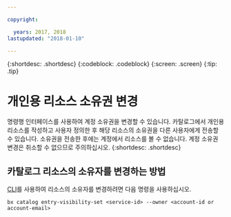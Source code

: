```yaml
---

copyright:

  years: 2017, 2018
lastupdated: "2018-01-10"

---
```


{:shortdesc: .shortdesc}
{:codeblock: .codeblock}
{:screen: .screen}
{:tip: .tip}

# 개인용 리소스 소유권 변경

명령행 인터페이스를 사용하여 계정 소유권을 변경할 수 있습니다. 카탈로그에서 개인용 리소스를 작성하고 사용자 정의한 후 해당 리소스의 소유권을 다른 사용자에게 전송할 수 있습니다. 소유권을 전송한 후에는 계정에서 리소스를 볼 수 없습니다. 계정 소유권 변경은 취소할 수 없으므로 주의하십시오.
{:shortdesc: .shortdesc}

## 카탈로그 리소스의 소유자를 변경하는 방법

[CLI](/docs/cli/reference/bluemix_cli/bx_cli.html#bx_commands_settings)를 사용하여 리소스의 소유자를 변경하려면 다음 명령을 사용하십시오.

`bx catalog entry-visibility-set <service-id> --owner <account-id or account-email>`
